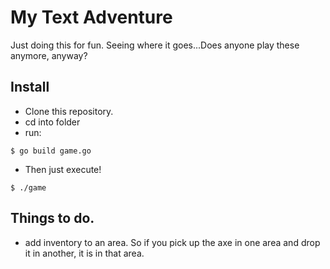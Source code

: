 # My Text Adventure

Just doing this for fun. Seeing where it goes...Does anyone play these anymore, anyway?

## Install

- Clone this repository.
- cd into folder
- run: 

```shell
$ go build game.go
```
- Then just execute!

```shell
$ ./game
```

## Things to do.

- add inventory to an area. So if you pick up the axe in one area and drop it in another, it is in that area. 
